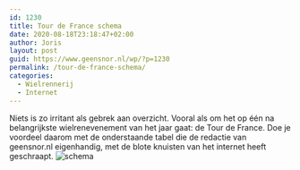 ```yaml
---
id: 1230
title: Tour de France schema
date: 2020-08-18T23:18:47+02:00
author: Joris
layout: post
guid: https://www.geensnor.nl/wp/?p=1230
permalink: /tour-de-france-schema/
categories:
  - Wielrennerij
  - Internet
---
```

 Niets is zo irritant als gebrek aan overzicht. Vooral als om het op één na belangrijkste wielrenevenement van het jaar gaat: de Tour de France. Doe je voordeel daarom met de onderstaande tabel die de redactie van geensnor.nl eigenhandig, met de blote knuisten van het internet heeft geschraapt.
 ![schema](
 https://www.geensnor.nl/wp/wp-content/uploads/2020/08/tour2020.jpeg)